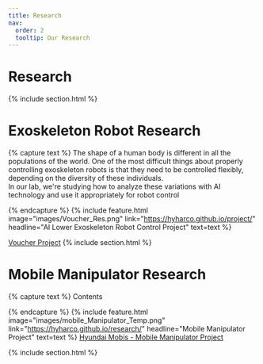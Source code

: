 ```yaml
---
title: Research
nav:
  order: 2
  tooltip: Our Research
---
```


# <i class="fas fa-search"></i> Research




{% include section.html %}
# Exoskeleton Robot Research
{% capture text %}
The shape of a human body is different in all the populations of the world. One of the most difficult things about properly controlling exoskeleton robots is that they need to be controlled flexibly, depending on the diversity of these individuals.  
In our lab, we're studying how to analyze these variations with AI technology and use it appropriately for robot control
<!-- {:.center} -->
{% endcapture %}
{%
  include feature.html
  image="images/Voucher_Res.png"
  link="https://hyharco.github.io/project/"
  headline="AI Lower Exoskeleton Robot Control Project"
  text=text
%}

[Voucher Project](https://hyharco.github.io/project/#voucher-project)
{% include section.html %}






# Mobile Manipulator Research
{% capture text %}
Contents 

<!-- {:.center} -->
{% endcapture %}
{%
  include feature.html
  image="images/mobile_Manipulator_Temp.png"
  link="https://hyharco.github.io/research/"
  headline="Mobile Manipulator Project"
  text=text
%}
[Hyundai Mobis - Mobile Manipulator Project](https://hyharco.github.io/project/#hyundai-mobis---mobile-manipulator)


<!-- 외부 링크를 넣고싶다면 -->
<!-- {% include list.html component="card" data="tools" filters="group: research_mobile_manipulator" %} -->
{% include section.html %}









<!-- 
# Other Research
{%
  include feature.html
  image="images/research2.jpg"
  headline="Other Projects"
  text="this is Example"
%}


{% capture col1 %}
{%
  include figure.html
  image="images/Exorobot_Research_Temp.png"
  caption="Example Image"
%}
{% endcapture %}
{% capture col2 %}
{%
  include figure.html
  image="images/mobile_Manipulator_Temp.png"
  caption="image_explanation"
%}
{% endcapture %}
{% include two-col.html col1=col1 col2=col2 %}


 -->

